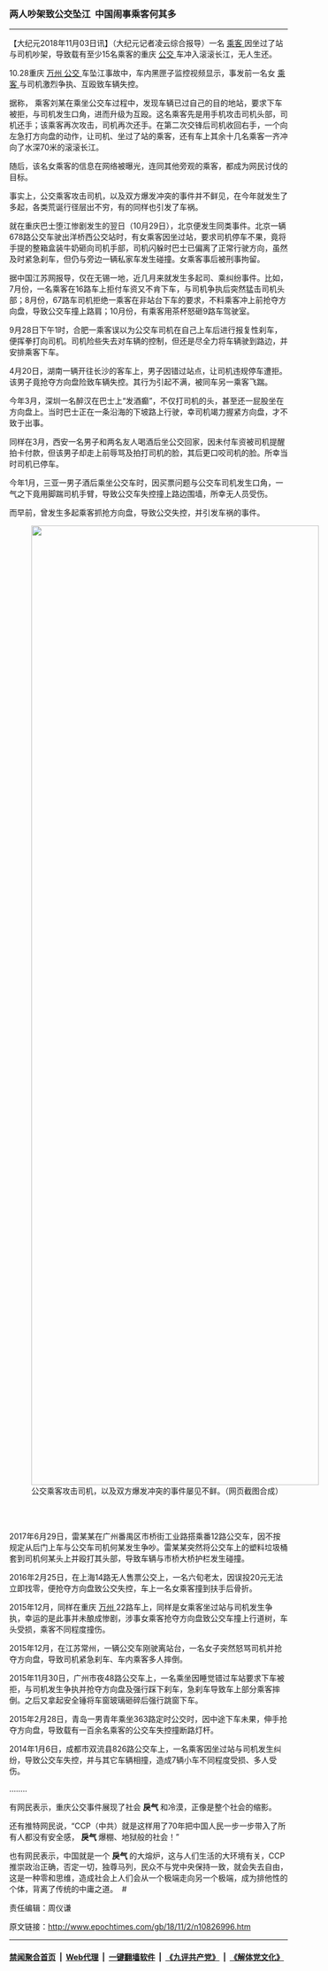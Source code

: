 ### 两人吵架致公交坠江  中国闹事乘客何其多
------------------------

<p>
 【大纪元2018年11月03日讯】（大纪元记者凌云综合报导）一名
 <a href="http://www.epochtimes.com/gb/tag/%E4%B9%98%E5%AE%A2.html">
  乘客
 </a>
 因坐过了站与司机吵架，导致载有至少15名乘客的重庆
 <a href="http://www.epochtimes.com/gb/tag/%E5%85%AC%E4%BA%A4.html">
  公交
 </a>
 车冲入滚滚长江，无人生还。
</p>
<p>
 10.28重庆
 <a href="http://www.epochtimes.com/gb/tag/%E4%B8%87%E5%B7%9E.html">
  万州
 </a>
 <a href="http://www.epochtimes.com/gb/tag/%E5%85%AC%E4%BA%A4.html">
  公交
 </a>
 车坠江事故中，车内黑匣子监控视频显示，事发前一名女
 <a href="http://www.epochtimes.com/gb/tag/%E4%B9%98%E5%AE%A2.html">
  乘客
 </a>
 与司机激烈争执、互殴致车辆失控。
</p>
<p>
 <span class="Apple-converted-space">
  据称，
 </span>
 乘客刘某在乘坐公交车过程中，发现车辆已过自己的目的地站，要求下车被拒，与司机发生口角，进而升级为互殴。这名乘客先是用手机攻击司机头部，司机还手；该乘客再次攻击，司机再次还手。在第二次交锋后司机收回右手，一个向左急打方向盘的动作，让司机、坐过了站的乘客，还有车上其余十几名乘客一齐冲向了水深70米的滚滚长江。
</p>
<p>
 随后，该名女乘客的信息在网络被曝光，连同其他旁观的乘客，都成为网民讨伐的目标。
 <span class="Apple-converted-space">
 </span>
</p>
<p>
 事实上，公交乘客攻击司机，以及双方爆发冲突的事件并不鲜见，在今年就发生了多起，各类荒诞行径层出不穷，有的同样也引发了车祸。
</p>
<p>
 就在重庆巴士堕江惨剧发生的翌日（10月29日），北京便发生同类事件。北京一辆678路公交车驶出洋桥西公交站时，有女乘客因坐过站，要求司机停车不果，竟将手提的整箱盒装牛奶砸向司机手部，司机闪躲时巴士已偏离了正常行驶方向，虽然及时紧急刹车，但仍与旁边一辆私家车发生碰撞。女乘客事后被刑事拘留。
</p>
<p>
 据中国江苏网报导，仅在无锡一地，近几月来就发生多起司、乘纠纷事件。比如，7月份，一名乘客在16路车上拒付车资又不肯下车，与司机争执后突然猛击司机头部；8月份，67路车司机拒绝一乘客在非站台下车的要求，不料乘客冲上前抢夺方向盘，导致公交车撞上路肩；10月份，有乘客用茶杯怒砸9路车驾驶室。
</p>
<p>
 9月28日下午1时，合肥一乘客误以为公交车司机在自己上车后进行报复性刹车，便挥拳打向司机。司机险些失去对车辆的控制，但还是尽全力将车辆驶到路边，并安排乘客下车。
 <span class="Apple-converted-space">
 </span>
</p>
<p>
 4月20日，湖南一辆开往长沙的客车上，男子因错过站点，让司机违规停车遭拒。该男子竟抢夺方向盘险致车辆失控。其行为引起不满，被同车另一乘客飞踹。
</p>
<p>
 今年3月，深圳一名醉汉在巴士上“发酒癫”，不仅打司机的头，甚至还一屁股坐在方向盘上。当时巴士正在一条沿海的下坡路上行驶，幸司机竭力握紧方向盘，才不致于出事。
</p>
<p>
 同样在3月，西安一名男子和两名友人喝酒后坐公交回家，因未付车资被司机提醒拍卡付款，但该男子却走上前辱骂及拍打司机的脸，其后更口咬司机的脸。所幸当时司机已停车。
</p>
<p>
 今年1月，三亚一男子酒后乘坐公交车时，因买票问题与公交车司机发生口角，一气之下竟用脚踹司机手臂，导致公交车失控撞上路边围墙，所幸无人员受伤。
 <span class="Apple-converted-space">
 </span>
</p>
<p>
 而早前，曾发生多起乘客抓抢方向盘，导致公交失控，并引发车祸的事件。
 <span class="Apple-converted-space">
 </span>
</p>
<figure class="wp-caption aligncenter" id="attachment_10827016" style="width: 520px">
 <a href="http://i.epochtimes.com/assets/uploads/2018/11/Unknown.jpg">
  <img alt="" class=" wp-image-10827016" height="1733" src="http://i.epochtimes.com/assets/uploads/2018/11/Unknown-600x2000.jpg" width="520"/>
 </a>
 <br/><figcaption class="wp-caption-text">
  公交乘客攻击司机，以及双方爆发冲突的事件屡见不鲜。（网页截图合成）
 </figcaption><br/>
</figure><br/>
<p>
 2017年6月29日，雷某某在广州番禺区市桥街工业路搭乘番12路公交车，因不按规定从后门上车与公交车司机何某发生争吵。雷某某突然将公交车上的塑料垃圾桶套到司机何某头上并殴打其头部，导致车辆与市桥大桥护栏发生碰撞。
 <span class="Apple-converted-space">
  <br/>
 </span>
</p>
<p>
 2016年2月25日，在上海14路无人售票公交上，一名六旬老太，因误投20元无法立即找零，便抢夺方向盘致公交失控，车上一名女乘客撞到扶手后骨折。
 <span class="Apple-converted-space">
 </span>
</p>
<p>
 2015年12月，同样在重庆
 <a href="http://www.epochtimes.com/gb/tag/%E4%B8%87%E5%B7%9E.html">
  万州
 </a>
 22路车上，同样是女乘客坐过站与司机发生争执，幸运的是此事并未酿成惨剧，涉事女乘客抢夺方向盘致公交车撞上行道树，车头受损，乘客不同程度撞伤。
</p>
<p>
 2015年12月，在江苏常州，一辆公交车刚驶离站台，一名女子突然怒骂司机并抢夺方向盘，导致司机紧急刹车、车内乘客多人摔倒。
 <span class="Apple-converted-space">
 </span>
</p>
<p>
 2015年11月30日，广州市夜48路公交车上，一名乘坐因睡觉错过车站要求下车被拒，与司机发生争执并抢夺方向盘及强行踩下刹车，急刹车导致车上部分乘客摔倒。之后又拿起安全锤将车窗玻璃砸碎后强行跳窗下车。
 <span class="Apple-converted-space">
 </span>
</p>
<p>
 2015年2月28日，青岛一男青年乘坐363路定时公交时，因中途下车未果，伸手抢夺方向盘，导致载有一百余名乘客的公交车失控撞断路灯杆。
</p>
<p>
 2014年1月6日，成都市双流县826路公交车上，一名乘客因坐过站与司机发生纠纷，导致公交车失控，并与其它车辆相撞，造成7辆小车不同程度受损、多人受伤。
 <span class="Apple-converted-space">
 </span>
</p>
<p>
 ……..
</p>
<p>
 有网民表示，重庆公交事件展现了社会
 <strong>
  戾气
 </strong>
 和冷漠，正像是整个社会的缩影。
</p>
<p>
 还有推特网民说，“CCP（中共）就是这样用了70年把中国人民一步一步带入了所有人都没有安全感，
 <strong>
  戾气
 </strong>
 爆棚、地狱般的社会！”
</p>
<p>
 也有网民表示，中国就是一个
 <strong>
  戾气
 </strong>
 的大熔炉，这与人们生活的大环境有关，CCP推崇政治正确，否定一切，独尊马列，民众不与党中央保持一致，就会失去自由，这是一种零和思维，造成社会上人们会从一个极端走向另一个极端，成为排他性的个体，背离了传统的中庸之道。  #
</p>
<p>
 责任编辑：周仪谦
</p>

原文链接：http://www.epochtimes.com/gb/18/11/2/n10826996.htm


------------------------
#### [禁闻聚合首页](https://github.com/gfw-breaker/banned-news/blob/master/README.md) &nbsp;|&nbsp; [Web代理](https://github.com/gfw-breaker/open-proxy/blob/master/README.md) &nbsp;|&nbsp; [一键翻墙软件](https://github.com/gfw-breaker/nogfw/blob/master/README.md) &nbsp;|&nbsp; [《九评共产党》](https://github.com/gfw-breaker/9ping.md/blob/master/README.md#九评之一评共产党是什么) &nbsp;|&nbsp; [《解体党文化》](https://github.com/gfw-breaker/jtdwh.md/blob/master/README.md#绪论)